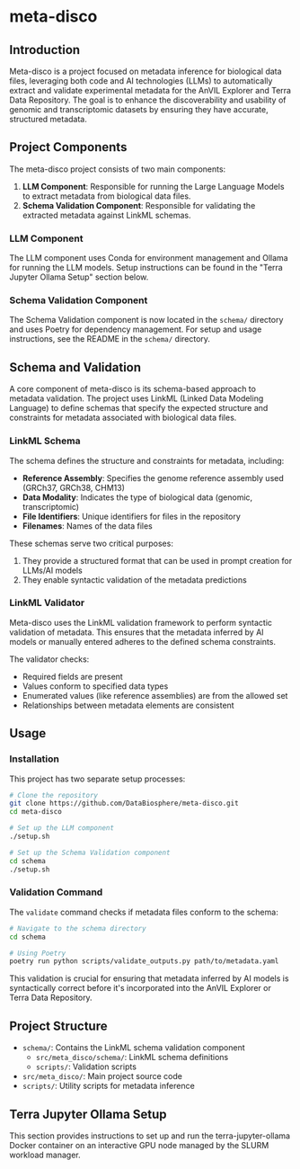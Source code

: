 # meta-disco

## Introduction

Meta-disco is a project focused on metadata inference for biological data files, leveraging both code and AI technologies (LLMs) to automatically extract and validate experimental metadata for the AnVIL Explorer and Terra Data Repository. The goal is to enhance the discoverability and usability of genomic and transcriptomic datasets by ensuring they have accurate, structured metadata.

## Project Components

The meta-disco project consists of two main components:

1. **LLM Component**: Responsible for running the Large Language Models to extract metadata from biological data files.
2. **Schema Validation Component**: Responsible for validating the extracted metadata against LinkML schemas.

### LLM Component

The LLM component uses Conda for environment management and Ollama for running the LLM models. Setup instructions can be found in the "Terra Jupyter Ollama Setup" section below.

### Schema Validation Component

The Schema Validation component is now located in the `schema/` directory and uses Poetry for dependency management. For setup and usage instructions, see the README in the `schema/` directory.

## Schema and Validation

A core component of meta-disco is its schema-based approach to metadata validation. The project uses LinkML (Linked Data Modeling Language) to define schemas that specify the expected structure and constraints for metadata associated with biological data files.

### LinkML Schema

The schema defines the structure and constraints for metadata, including:

- **Reference Assembly**: Specifies the genome reference assembly used (GRCh37, GRCh38, CHM13)
- **Data Modality**: Indicates the type of biological data (genomic, transcriptomic)
- **File Identifiers**: Unique identifiers for files in the repository
- **Filenames**: Names of the data files

These schemas serve two critical purposes:
1. They provide a structured format that can be used in prompt creation for LLMs/AI models
2. They enable syntactic validation of the metadata predictions

### LinkML Validator

Meta-disco uses the LinkML validation framework to perform syntactic validation of metadata. This ensures that the metadata inferred by AI models or manually entered adheres to the defined schema constraints.

The validator checks:
- Required fields are present
- Values conform to specified data types
- Enumerated values (like reference assemblies) are from the allowed set
- Relationships between metadata elements are consistent

## Usage

### Installation

This project has two separate setup processes:

```bash
# Clone the repository
git clone https://github.com/DataBiosphere/meta-disco.git
cd meta-disco

# Set up the LLM component
./setup.sh

# Set up the Schema Validation component
cd schema
./setup.sh
```

### Validation Command

The `validate` command checks if metadata files conform to the schema:

```bash
# Navigate to the schema directory
cd schema

# Using Poetry
poetry run python scripts/validate_outputs.py path/to/metadata.yaml
```

This validation is crucial for ensuring that metadata inferred by AI models is syntactically correct before it's incorporated into the AnVIL Explorer or Terra Data Repository.

## Project Structure

- `schema/`: Contains the LinkML schema validation component
  - `src/meta_disco/schema/`: LinkML schema definitions
  - `scripts/`: Validation scripts
- `src/meta_disco/`: Main project source code
- `scripts/`: Utility scripts for metadata inference

## Terra Jupyter Ollama Setup

This section provides instructions to set up and run the terra-jupyter-ollama Docker container on an interactive GPU node managed by the SLURM workload manager.

